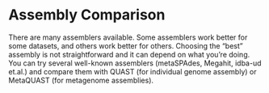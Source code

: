 # Assembly Comparison
There are many assemblers available. Some assemblers work better for some datasets, and others work better for others. Choosing the “best” assembly is not straightforward and it can depend on what you’re doing. You can try several well-known assemblers (metaSPAdes, Megahit, idba-ud et.al.) and compare them with QUAST (for individual genome assembly) or MetaQUAST (for metagenome assemblies). 
